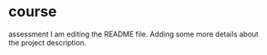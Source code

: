 # course
assessment
I am editing the README file. Adding some more details about the project description.

